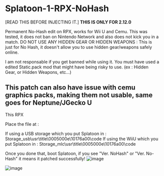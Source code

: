 # Splatoon-1-RPX-NoHash
[READ THIS BEFORE INJECTING IT.] 
**THIS IS ONLY FOR 2.12.0**

Permanent No-Hash edit on RPX, works for Wii U and Cemu.
This was tested, it does not ban on Nintendo Network and also does not kick you in a match.
DO NOT USE ANY HIDDEN GEAR OR HIDDEN WEAPONS : This is just for No Hash, it doesn't allow you to use hidden gear/weapons safely online.

I am not responsable if you get banned while using it. You must have used a edited Static.pack mod that might have being risky to use. 
(ex : Hidden Gear, or Hidden Weapons, etc...)

This patch can also have issue with cemu graphics packs, making them not usable, same goes for Neptune/JGecko U
-----------------------------------------------------------------------------------

This RPX 

Place the file at : 

If using a USB storage which you put Splatoon in : Storage_usb\usr\title\0005000e\10176a00\code
If using the WiiU which you put Splatoon in : Storage_mlc\usr\title\0005000e\10176a00\code

Once you done that, boot Splatoon, if you see "Ver. NoHash" or "Ver. No-Hash" it means it patched successfully! ![image](https://user-images.githubusercontent.com/99236152/208328047-557e4689-ea55-4e38-afd0-83202f321b69.png)

![image](https://user-images.githubusercontent.com/99236152/208701344-20f41249-2a0c-496f-a0d6-6d85ce04a66d.png)

